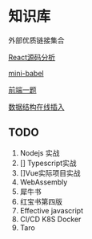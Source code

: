 # 知识库

外部优质链接集合

[React源码分析](https://react.iamkasong.com/)

[mini-babel](https://github.com/jamiebuilds/the-super-tiny-compiler)

[前端一题](https://github.com/Advanced-Frontend/Daily-Interview-Question)

[数据结构在线插入](https://www.cs.usfca.edu/~galles/visualization/Algorithms.html)

## TODO

1. Nodejs 实战
2. [] Typescript实战
3. []Vue实际项目实战
4. WebAssembly
5. 犀牛书
6. 红宝书第四版
7. Effective javascript
8. CI/CD K8S Docker
9. Taro
